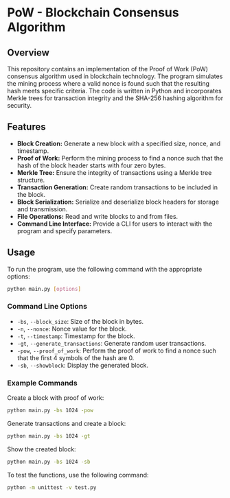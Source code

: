 # PoW - Blockchain Consensus Algorithm

## Overview

This repository contains an implementation of the Proof of Work (PoW) consensus algorithm used in blockchain technology. The program simulates the mining process where a valid nonce is found such that the resulting hash meets specific criteria. The code is written in Python and incorporates Merkle trees for transaction integrity and the SHA-256 hashing algorithm for security.

## Features

- **Block Creation:** Generate a new block with a specified size, nonce, and timestamp.
- **Proof of Work:** Perform the mining process to find a nonce such that the hash of the block header starts with four zero bytes.
- **Merkle Tree:** Ensure the integrity of transactions using a Merkle tree structure.
- **Transaction Generation:** Create random transactions to be included in the block.
- **Block Serialization:** Serialize and deserialize block headers for storage and transmission.
- **File Operations:** Read and write blocks to and from files.
- **Command Line Interface:** Provide a CLI for users to interact with the program and specify parameters.

## Usage

To run the program, use the following command with the appropriate options:

```sh
python main.py [options]
```

### Command Line Options

- `-bs`, `--block_size`: Size of the block in bytes.
- `-n`, `--nonce`: Nonce value for the block.
- `-t`, `--timestamp`: Timestamp for the block.
- `-gt`, `--generate_transactions`: Generate random user transactions.
- `-pow`, `--proof_of_work`: Perform the proof of work to find a nonce such that the first 4 symbols of the hash are 0.
- `-sb`, `--showblock`: Display the generated block.

### Example Commands

Сreate a block with proof of work:

```sh
python main.py -bs 1024 -pow
```

Generate transactions and create a block:

```sh
python main.py -bs 1024 -gt
```

Show the created block:

```sh
python main.py -bs 1024 -sb
```

To test the functions, use the following command:

```sh
python -m unittest -v test.py
```

